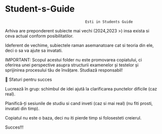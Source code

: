 ﻿# Student-s-Guide

                                         Esti in Students Guide

Arhiva are preponderent subiecte mai vechi (2024,2023 >) insa exista si ceva actual conform posibilitatilor.

Ideferent de vechime, subiectele raman asemanatoare cat si teoria din ele, deci o sa va ajute sa invatati.

IMPORTANT: Scopul acestui folder nu este promovarea copiatului, ci oferirea unei perspective asupra structurii examenelor și testelor și sprijinirea procesului tău de învățare. Studiază responsabil!

🎯 Sfaturi pentru succes

Lucrează în grup: schimbul de idei ajută la clarificarea punctelor dificile (caz real).

Planifică-ți sesiunile de studiu si cand inveti (caz si mai real) (nu fiti prosti, invatati din timp).

Copiatul nu este o baza, deci nu iti pierde timp si folosesteti creierul.

Succes!!!

